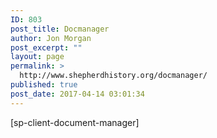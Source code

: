 ```yaml
---
ID: 803
post_title: Docmanager
author: Jon Morgan
post_excerpt: ""
layout: page
permalink: >
  http://www.shepherdhistory.org/docmanager/
published: true
post_date: 2017-04-14 03:01:34
---
```

[sp-client-document-manager]